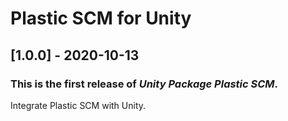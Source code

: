 # Plastic SCM for Unity

## [1.0.0] - 2020-10-13

### This is the first release of *Unity Package Plastic SCM*.

Integrate Plastic SCM with Unity.